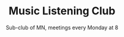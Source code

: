 ---
layout: blog
title: Music Listening Club
subtitle: Sub-club of MN, meetings every Monday at 8
---